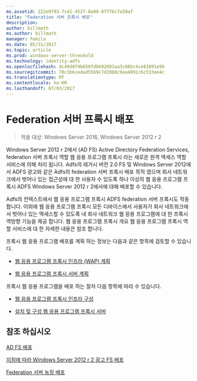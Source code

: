 ```yaml
---
ms.assetid: 222e9f93-7c41-4527-8a98-8f7fbc7a58af
title: "Federation 서버 프록시 배포"
description: 
author: billmath
ms.author: billmath
manager: femila
ms.date: 05/31/2017
ms.topic: article
ms.prod: windows-server-threshold
ms.technology: identity-adfs
ms.openlocfilehash: dc49d8f4b656fdbb92083aa3c60bc4ce81091e9b
ms.sourcegitcommit: 70c1b6cedad55b9c7d2068c9aa4891c6c533ee4c
ms.translationtype: MT
ms.contentlocale: ko-KR
ms.lasthandoff: 07/03/2017
---
```

# <a name="deploying-federation-server-proxies"></a>Federation 서버 프록시 배포

>적용 대상: Windows Server 2016, Windows Server 2012 r 2

Windows Server 2012 r 2에서 \(AD FS\) Active Directory Federation Services, federation 서버 프록시 역할 웹 응용 프로그램 프록시 라는 새로운 원격 액세스 역할 서비스에 의해 처리 됩니다. Adfs의 레거시 버전 2.0 FS 및 Windows Server 2012에서 ADFS 광고와 같은 Adfs의 federation 서버 프록시 배포 목적 였으며 회사 네트워크에서 벗어나 있는 접근성에 대 한 사용자 수 있도록 하나 이상의 웹 응용 프로그램 프록시 ADFS Windows Server 2012 r 2에서에 대해 배포할 수 있습니다.  
  
Adfs의 컨텍스트에서 웹 응용 프로그램 프록시 ADFS federation 서버 프록시도 작동합니다. 이외에 웹 응용 프로그램 프록시 모든 디바이스에서 사용자가 회사 네트워크에서 벗어나 있는 액세스할 수 있도록 내 회사 네트워크 웹 응용 프로그램에 대 한 프록시 역방향 기능을 제공 합니다. 웹 응용 프로그램 프록시 개요 웹 응용 프로그램 프록시 역할 서비스에 대 한 자세한 내용은 참조 합니다.  
  
프록시 웹 응용 프로그램 배포를 계획 하는 정보는 다음과 같은 항목에 검토할 수 있습니다.  
  
-   [웹 응용 프로그램 프록시 인프라 (WAP) 계획](https://technet.microsoft.com/library/dn383648.aspx)  
  
-   [웹 응용 프로그램 프록시 서버 계획](https://technet.microsoft.com/library/dn383647.aspx)  
  
프록시 웹 응용 프로그램을 배포 하는 절차 다음 항목에 따라 수 있습니다.  
  
-   [웹 응용 프로그램 프록시 인프라 구성](https://technet.microsoft.com/library/dn383644.aspx)  
  
-   [설치 및 구성 웹 응용 프로그램 프록시 서버](https://technet.microsoft.com/library/dn383662.aspx)  
  
 
## <a name="see-also"></a>참조 하십시오 

[AD FS 배포](../../ad-fs/AD-FS-Deployment.md)  

[지침에 따라 Windows Server 2012 r 2 광고 FS 배포](../../ad-fs/deployment/Windows-Server-2012-R2-AD-FS-Deployment-Guide.md)  
 
[Federation 서버 농장 배포](../../ad-fs/deployment/Deploying-a-Federation-Server-Farm.md)  
  

